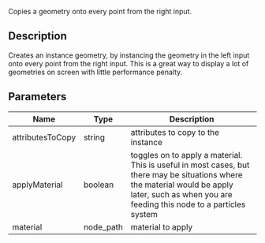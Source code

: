 Copies a geometry onto every point from the right input.


## Description

Creates an instance geometry, by instancing the geometry in the left input onto every point from the right input. This is a great way to display a lot of geometries on screen with little performance penalty.



## Parameters

<table>
<thead>
	<tr>
		<th>Name</th>
		<th>Type</th>
		<th>Description</th>
	</tr>
</thead>
<tr>
	<td>attributesToCopy</td>
	<td><div class='bg-purple-800 px-2 py-px text-white rounded-sm'>string</div></td>
	<td>attributes to copy to the instance</td>
</tr>
<tr>
	<td>applyMaterial</td>
	<td><div class='bg-emerald-800 px-2 py-px text-white rounded-sm'>boolean</div></td>
	<td>toggles on to apply a material. This is useful in most cases, but there may be situations where the material would be apply later, such as when you are feeding this node to a particles system</td>
</tr>
<tr>
	<td>material</td>
	<td><div class='bg-indigo-800 px-2 py-px text-white rounded-sm'>node_path</div></td>
	<td>material to apply</td>
</tr>
</table>